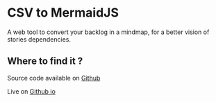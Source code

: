 # CSV to MermaidJS

A web tool to convert your backlog in a mindmap, for a better vision of stories dependencies.

## Where to find it ?

Source code available on [Github](https://github.com/UP-4303/CSV-to-MermaidJS)

Live on [Github io](https://up-4303.github.io/CSV-to-MermaidJS/)